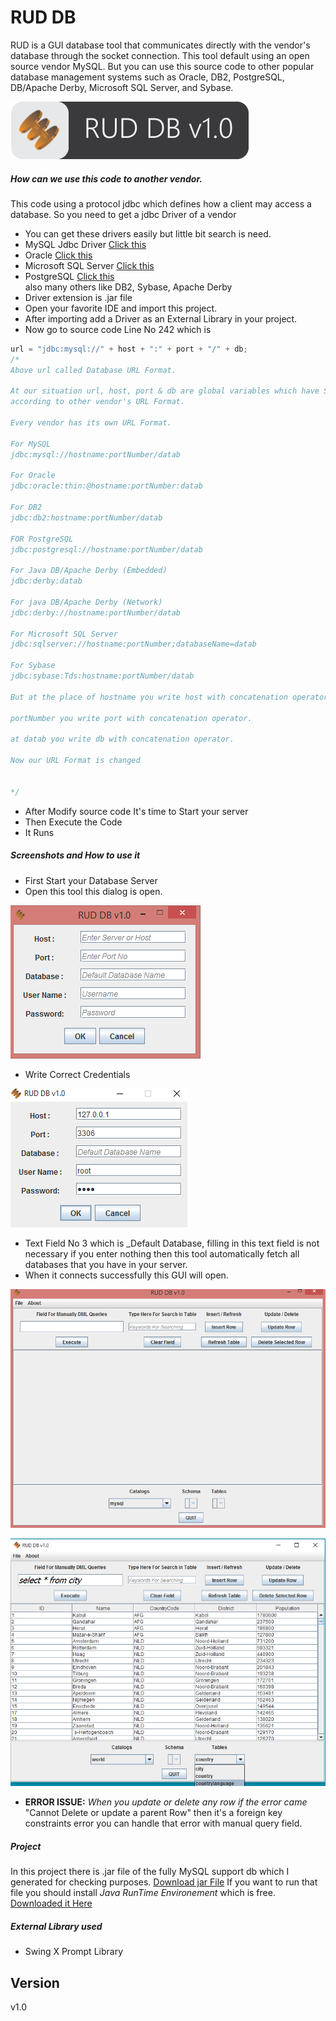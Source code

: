 # RUD DB
RUD is a GUI database tool that communicates directly with the vendor's database through the socket connection. This tool default
using an open source vendor MySQL.
But you can use this source code to other popular database management systems such as Oracle, DB2, PostgreSQL, DB/Apache Derby, Microsoft SQL Server, and Sybase.

![image1](/resc/sc3.png)

##### How can we use this code to another vendor.
This code using a protocol jdbc which defines how a client may access a database. So you need to get a jdbc Driver
of a vendor
* You can get these drivers easily but little bit search is need.
* MySQL Jdbc Driver <a href="https://raw.githubusercontent.com/ahmadHuss/RUDDB/master/ExternalLibs/mysql-connector-java-5.1.36-bin.jar" target="_blank">Click this</a>
* Oracle <a href="http://www.oracle.com/technetwork/database/features/jdbc/index-091264.html" target="_blank">Click this</a>
* Microsoft SQL Server <a href="https://msdn.microsoft.com/en-us/sqlserver/aa937724.aspx" target="_blank">Click this</a>
* PostgreSQL <a href="https://jdbc.postgresql.org/download.html" target="_blank">Click this</a><br/>
also many others like DB2, Sybase, Apache Derby
* Driver extension is .jar file
* Open your favorite IDE and import this project.
* After importing add a Driver as an External Library in your project.
* Now go to source code Line No 242 which is
```java
url = "jdbc:mysql://" + host + ":" + port + "/" + db;
/*
Above url called Database URL Format.

At our situation url, host, port & db are global variables which have String datatype we just changing these 
according to other vendor's URL Format.

Every vendor has its own URL Format.

For MySQL
jdbc:mysql://hostname:portNumber/datab

For Oracle
jdbc:oracle:thin:@hostname:portNumber:datab

For DB2
jdbc:db2:hostname:portNumber/datab

FOR PostgreSQL
jdbc:postgresql://hostname:portNumber/datab

For Java DB/Apache Derby (Embedded)
jdbc:derby:datab

For java DB/Apache Derby (Network)
jdbc:derby://hostname:portNumber/datab

For Microsoft SQL Server 
jdbc:sqlserver://hostname:portNumber;databaseName=datab

For Sybase
jdbc:sybase:Tds:hostname:portNumber/datab

But at the place of hostname you write host with concatenation operator.

portNumber you write port with concatenation operator.

at datab you write db with concatenation operator.

Now our URL Format is changed


*/
```
* After Modify source code It's time to Start your server
* Then Execute the Code
* It Runs

##### Screenshots and How to use it
* First Start your Database Server
* Open this tool this dialog is open.

![image1](/resc/sc1.png)

* Write Correct Credentials

![image3](/resc/sc0.jpg)

* Text Field No 3 which is _Default Database, filling in this text field is not necessary if you enter nothing then this
tool automatically fetch all databases that you have in your server.
* When it connects successfully this GUI will open.

![image2](/resc/sc2.png)

![image4](/resc/sc3.jpg)

* **ERROR ISSUE:** _When you update or delete any row if the error came_ "Cannot Delete or update a parent Row" then it's a foreign key
constraints error you can handle that error with manual query field.

##### Project
In this project there is .jar file of the fully MySQL support db which I generated for checking purposes. <a href="https://raw.githubusercontent.com/ahmadHuss/RUDDB/master/resc/RUD%20DB%20mySql.jar"
target="_blank">Download jar File</a> If you want to run that file you should install _Java RunTime Environement_ 
which is free. <a href="https://java.com/download" target="_blank">Downloaded it Here</a>

##### External Library used
* Swing X Prompt Library

## Version
v1.0
